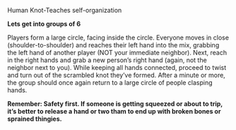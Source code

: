 Human Knot-Teaches self-organization

**Lets get into groups of 6**

Players form a large circle, facing inside the circle. Everyone moves in 
close (shoulder-to-shoulder) and reaches their left hand into the mix, 
grabbing the left hand of another player (NOT your immediate neighbor). 
Next, reach in the right hands and grab a new person’s right hand 
(again, not the neighbor next to you).
While keeping all hands connected, proceed to twist and turn out of the 
scrambled knot they’ve formed. After a minute or more, the group should 
once again return to a large circle of people clasping hands.

**Remember: Safety first. If someone is getting squeezed or about to trip, 
it’s better to release a hand or two tham to end up with broken bones or 
sprained thingies.**
